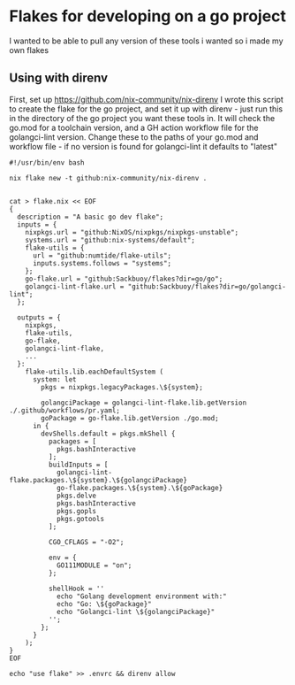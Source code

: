 # Flakes for developing on a go project
I wanted to be able to pull any version of these tools i wanted so i made my own
flakes

## Using with direnv
First, set up https://github.com/nix-community/nix-direnv
I wrote this script to create the flake for the go project, and set it up with
direnv - just run this in the directory of the go project you want these tools
in. It will check the go.mod for a toolchain version, and a GH action workflow
file for the golangci-lint version. Change these to the paths of your go.mod and
workflow file - if no version is found for golangci-lint it defaults to "latest"
```
#!/usr/bin/env bash

nix flake new -t github:nix-community/nix-direnv .


cat > flake.nix << EOF
{
  description = "A basic go dev flake";
  inputs = {
    nixpkgs.url = "github:NixOS/nixpkgs/nixpkgs-unstable";
    systems.url = "github:nix-systems/default";
    flake-utils = {
      url = "github:numtide/flake-utils";
      inputs.systems.follows = "systems";
    };
    go-flake.url = "github:Sackbuoy/flakes?dir=go/go";
    golangci-lint-flake.url = "github:Sackbuoy/flakes?dir=go/golangci-lint";
  };

  outputs = {
    nixpkgs,
    flake-utils,
    go-flake,
    golangci-lint-flake,
    ...
  }:
    flake-utils.lib.eachDefaultSystem (
      system: let
        pkgs = nixpkgs.legacyPackages.\${system};

        golangciPackage = golangci-lint-flake.lib.getVersion ./.github/workflows/pr.yaml;
        goPackage = go-flake.lib.getVersion ./go.mod;
      in {
        devShells.default = pkgs.mkShell {
          packages = [
            pkgs.bashInteractive
          ];
          buildInputs = [
            golangci-lint-flake.packages.\${system}.\${golangciPackage}
            go-flake.packages.\${system}.\${goPackage}
            pkgs.delve
            pkgs.bashInteractive
            pkgs.gopls
            pkgs.gotools
          ];

          CGO_CFLAGS = "-O2";

          env = {
            GO111MODULE = "on";
          };

          shellHook = ''
            echo "Golang development environment with:"
            echo "Go: \${goPackage}"
            echo "Golangci-lint \${golangciPackage}"
          '';
        };
      }
    );
}
EOF

echo "use flake" >> .envrc && direnv allow
```
